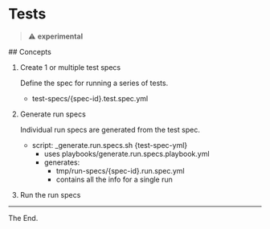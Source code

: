 # Tests

> :warning: **experimental**

## Concepts

1. Create 1 or multiple test specs

    Define the spec for running a series of tests.

    - test-specs/{spec-id}.test.spec.yml

2. Generate run specs 

    Individual run specs are generated from the test spec.

    - script: _generate.run.specs.sh {test-spec-yml}
        - uses playbooks/generate.run.specs.playbook.yml
        - generates: 
            - tmp/run-specs/{spec-id}.run.spec.yml
            - contains all the info for a single run

3. Run the run specs

    


---
The End.
